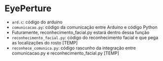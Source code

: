 # EyePerture

* `ard.c`: código do arduino
* `comunicacao.py`: código da comunicação entre Arduino e código Python
 * Futuramente, reconhecimento_facial.py estará dentro dessa função
* `reconhecimento_facial.py`: código do reconhecimento facial e que pega as localizações do rosto [TEMP]
* `reconhece_comunica.py`: código rascunho  da integração entre comunicacao.py e reconhecimento_facial.py [TEMP]
